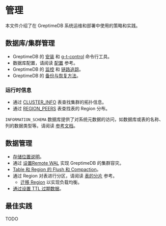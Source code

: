 # 管理

本文件介绍了在 GreptimeDB 系统运维和部署中使用的策略和实践。

## 数据库/集群管理

* GreptimeDB 的 [安装](/getting-started/installation/overview.md) 和 [g-t-control](./gtctl.md) 命令行工具。
* 数据库配置，请阅读 [配置](./configuration.md) 参考。
* GreptimeDB 的 [监控](./monitoring.md) 和 [链路追踪](./tracing.md)。
* GreptimeDB 的 [备份与恢复方法](./back-up-\&-restore-data.md)。

### 运行时信息

* 通过 [CLUSTER_INFO](/reference/sql/information-schema/cluster-info.md) 表查找集群的拓扑信息。
* 通过 [REGION_PEERS](/reference/sql/information-schema/region-peers.md) 表查找表的 Region 分布。

`INFORMATION_SCHEMA` 数据库提供了对系统元数据的访问，如数据库或表的名称、列的数据类型等。请阅读 [参考文档](/reference/sql/information-schema/overview.md)。

## 数据管理

* [存储位置说明](/user-guide/concepts/storage-location.md)。
* 通过 [设置Remote WAL](./remote-wal/quick-start.md) 实现 GreptimeDB 的集群容灾。
* [Table 和 Region 的 Flush 和 Compaction](/reference/sql/functions#admin-functions)。
* 通过 Region 对表进行分区，请阅读 [表的分片](./contributor-guide/frontend/table-sharding.md) 参考。
  * [迁移 Region](./region-migration.md) 以实现负载均衡。
* [通过设置 TTL 过期数据](/user-guide/concepts/features-that-you-concern#can-i-set-ttl-or-retention-policy-for-different-tables-or-measurements)。

## 最佳实践

TODO